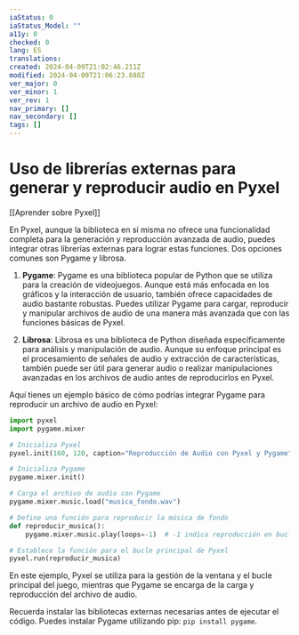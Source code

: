 ```yaml
---
iaStatus: 0
iaStatus_Model: ""
a11y: 0
checked: 0
lang: ES
translations: 
created: 2024-04-09T21:02:46.211Z
modified: 2024-04-09T21:06:23.888Z
ver_major: 0
ver_minor: 1
ver_rev: 1
nav_primary: []
nav_secondary: []
tags: []
---
```

# Uso de librerías externas para generar y reproducir audio en Pyxel

[[Aprender sobre Pyxel]]

En Pyxel, aunque la biblioteca en sí misma no ofrece una funcionalidad completa para la generación y reproducción avanzada de audio, puedes integrar otras librerías externas para lograr estas funciones. Dos opciones comunes son Pygame y librosa.

1. **Pygame**: Pygame es una biblioteca popular de Python que se utiliza para la creación de videojuegos. Aunque está más enfocada en los gráficos y la interacción de usuario, también ofrece capacidades de audio bastante robustas. Puedes utilizar Pygame para cargar, reproducir y manipular archivos de audio de una manera más avanzada que con las funciones básicas de Pyxel.

2. **Librosa**: Librosa es una biblioteca de Python diseñada específicamente para análisis y manipulación de audio. Aunque su enfoque principal es el procesamiento de señales de audio y extracción de características, también puede ser útil para generar audio o realizar manipulaciones avanzadas en los archivos de audio antes de reproducirlos en Pyxel.

Aquí tienes un ejemplo básico de cómo podrías integrar Pygame para reproducir un archivo de audio en Pyxel:

```python
import pyxel
import pygame.mixer

# Inicializa Pyxel
pyxel.init(160, 120, caption="Reproducción de Audio con Pyxel y Pygame")

# Inicializa Pygame
pygame.mixer.init()

# Carga el archivo de audio con Pygame
pygame.mixer.music.load("musica_fondo.wav")

# Define una función para reproducir la música de fondo
def reproducir_musica():
    pygame.mixer.music.play(loops=-1)  # -1 indica reproducción en bucle

# Establece la función para el bucle principal de Pyxel
pyxel.run(reproducir_musica)
```

En este ejemplo, Pyxel se utiliza para la gestión de la ventana y el bucle principal del juego, mientras que Pygame se encarga de la carga y reproducción del archivo de audio.

Recuerda instalar las bibliotecas externas necesarias antes de ejecutar el código. Puedes instalar Pygame utilizando pip: `pip install pygame`.